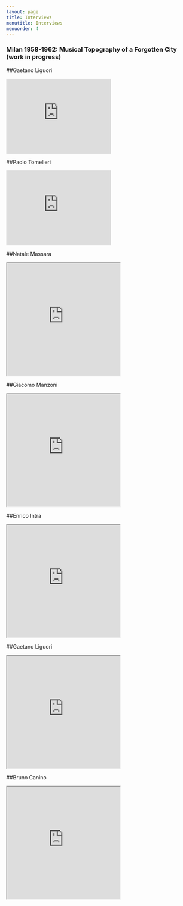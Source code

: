 ```yaml
---
layout: page
title: Interviews
menutitle: Interviews
menuorder: 4
---
```


### Milan 1958-1962: Musical Topography of a Forgotten City (work in progress)


##Gaetano Liguori

<iframe width="280" height="200" src="https://www.youtube.com/embed/-lzNykhh_PU" frameborder="0" allow="autoplay; encrypted-media" allowfullscreen=""></iframe>



##Paolo Tomelleri


<iframe width="280" height="200" src="https://www.youtube.com/embed/bBXRV2kQsI4" frameborder="0" allow="autoplay; encrypted-media" allowfullscreen=""></iframe>


##Natale Massara


<iframe src="https://www.youtube.com/watch?v=VsBMWWNWyow" width="60%" height="300"></iframe>


##Giacomo Manzoni


<iframe src="https://www.youtube.com/embed/08PDtNigUvI" width="60%" height="300"></iframe>


##Enrico Intra


<iframe src="https://www.youtube.com/embed/BOB1lLGVd0A" width="60%" height="300"></iframe>


##Gaetano Liguori


<iframe src="https://www.youtube.com/embed/-lzNykhh_PU" width="60%" height="300"></iframe>


##Bruno Canino


<iframe src="https://www.youtube.com/embed/NsAHcXIyqyk" width="60%" height="300"></iframe>
